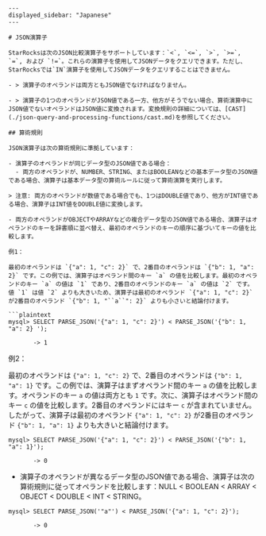 ```plaintext
---
displayed_sidebar: "Japanese"
---

# JSON演算子

StarRocksは次のJSON比較演算子をサポートしています：`<`, `<=`, `>`, `>=`, `=`, および `!=`。これらの演算子を使用してJSONデータをクエリできます。ただし、StarRocksでは`IN`演算子を使用してJSONデータをクエリすることはできません。

- > 演算子のオペランドは両方ともJSON値でなければなりません。

- > 演算子の1つのオペランドがJSON値である一方、他方がそうでない場合、算術演算中にJSON値でないオペランドはJSON値に変換されます。変換規則の詳細については、[CAST](./json-query-and-processing-functions/cast.md)を参照してください。

## 算術規則

JSON演算子は次の算術規則に準拠しています：

- 演算子のオペランドが同じデータ型のJSON値である場合：
  - 両方のオペランドが、NUMBER、STRING、またはBOOLEANなどの基本データ型のJSON値である場合、演算子は基本データ型の算術ルールに従って算術演算を実行します。

> 注意: 両方のオペランドが数値である場合でも、1つはDOUBLE値であり、他方がINT値である場合、演算子はINT値をDOUBLE値に変換します。

- 両方のオペランドがOBJECTやARRAYなどの複合データ型のJSON値である場合、演算子はオペランドのキーを辞書順に並べ替え、最初のオペランドのキーの順序に基づいてキーの値を比較します。

例1：

最初のオペランドは `{"a": 1, "c": 2}` で、2番目のオペランドは `{"b": 1, "a": 2}` です。この例では、演算子はオペランド間のキー `a` の値を比較します。最初のオペランドのキー `a` の値は `1` であり、2番目のオペランドのキー `a` の値は `2` です。値 `1` は値 `2` よりも大きいため、演算子は最初のオペランド `{"a": 1, "c": 2}` が2番目のオペランド `{"b": 1, "``a``": 2}` よりも小さいと結論付けます。

```plaintext
mysql> SELECT PARSE_JSON('{"a": 1, "c": 2}') < PARSE_JSON('{"b": 1, "a": 2} ');

       -> 1
```

例2：

最初のオペランドは `{"a": 1, "c": 2}` で、2番目のオペランドは `{"b": 1, "a": 1}` です。この例では、演算子はまずオペランド間のキー `a` の値を比較します。オペランドのキー `a` の値は両方とも `1` です。次に、演算子はオペランド間のキー `c` の値を比較します。2番目のオペランドにはキー `c` が含まれていません。したがって、演算子は最初のオペランド `{"a": 1, "c": 2}` が2番目のオペランド `{"b": 1, "a": 1}` よりも大きいと結論付けます。

```plaintext
mysql> SELECT PARSE_JSON('{"a": 1, "c": 2}') < PARSE_JSON('{"b": 1, "a": 1}');

       -> 0
```

- 演算子のオペランドが異なるデータ型のJSON値である場合、演算子は次の算術規則に従ってオペランドを比較します：NULL < BOOLEAN < ARRAY < OBJECT < DOUBLE < INT < STRING。

```plaintext
mysql> SELECT PARSE_JSON('"a"') < PARSE_JSON('{"a": 1, "c": 2}');

       -> 0
```